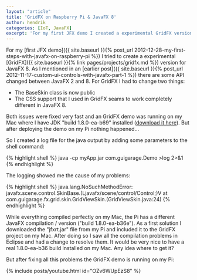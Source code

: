 ```yaml
---
layout: "article"
title: 'GridFX on Raspberry Pi & JavaFX 8'
author: hendrik
categories: [IoT, JavaFX]
excerpt: 'For my first JFX demo I created a experimental GridFX version for JavaFX 8.'
---
```

For my [first JFX demo]({{ site.baseurl }}{% post_url 2012-12-28-my-first-steps-with-javafx-on-raspberry-pi %}) I tried to create a experimental [GridFX]({{ site.baseurl }}{% link pages/projects/gridfx.md %}) version for JavaFX 8. As I mentioned in an [earlier post]({{ site.baseurl }}{% post_url 2012-11-17-custom-ui-controls-with-javafx-part-1 %}) there are some API changed between JavaFX 2 and 8. For GridFX I had to change two things:

* The BaseSkin class is now public
* The CSS support that I used in GridFX seams to work completely different in JavaFX 8.

Both issues were fixed very fast and an GridFX demo was running on my Mac where I have JDK "build 1.8.0-ea-b69" installed ([download it here](http://jdk8.java.net/download.html)). But after deploying the demo on my Pi nothing happened...

So I created a log file for the java output by adding some parameters to the shell command:

{% highlight shell %}
java -cp myApp.jar com.guigarage.Demo >log 2>&1
{% endhighlight %}

The logging showed me the cause of my problems:

{% highlight shell %}
java.lang.NoSuchMethodError: javafx.scene.control.SkinBase.(Ljavafx/scene/control/Control;)V at com.guigarage.fx.grid.skin.GridViewSkin.(GridViewSkin.java:24)
{% endhighlight %}

While everything compiled perfectly on my Mac, the Pi has a different JavaFX compilation / version ("build 1.8.0-ea-b36e"). As a first solution I downloaded the "jfxrt.jar" file from my Pi and included it to the GridFX project on my Mac. After doing so I saw all the compilation problems in Eclipse and had a change to resolve them. It would be very nice to have a real 1.8.0-ea-b36 build installed on my Mac. Any idea where to get it?

But after fixing all this problems the GridFX demo is running on my Pi:

{% include posts/youtube.html id="OZv6WUpEzS8" %}

